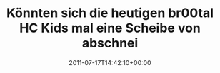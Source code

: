 ---
retweeted: false
source: <a href="http://itunes.apple.com/us/app/twitter/id409789998?mt=12" rel="nofollow">Twitter
  for Mac</a>
entities:
  hashtags: []
  symbols: []
  user_mentions: []
  urls:
  - url: http://t.co/40a8bS3
    expanded_url: http://youtu.be/MVa4q-YVjD8?t=1m18s
    display_url: youtu.be/MVa4q-YVjD8?t=…
    indices:
    - '76'
    - '95'
display_text_range:
- '0'
- '95'
favorite_count: '0'
id_str: '92605012030664704'
truncated: false
retweet_count: '0'
id: '92605012030664704'
possibly_sensitive: false
created_at: Sun Jul 17 14:42:10 +0000 2011
favorited: false
full_text: Könnten sich die heutigen br00tal HC Kids mal eine Scheibe von abschneiden.
lang: de
quote_url: http://youtu.be/MVa4q-YVjD8?t=1m18s
tags:
- pesos/twitter
date: '2011-07-17T14:42:10+00:00'
src: https://twitter.com/bascht/status/92605012030664704
original_url: https://twitter.com/bascht/status/92605012030664704
type: twitter_tweet
text: Könnten sich die heutigen br00tal HC Kids mal eine Scheibe von abschneiden.
title: Könnten sich die heutigen br00tal HC Kids mal eine Scheibe von abschnei

---